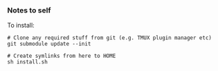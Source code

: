 ### Notes to self

To install:
```
# Clone any required stuff from git (e.g. TMUX plugin manager etc)
git submodule update --init

# Create symlinks from here to HOME
sh install.sh
```
